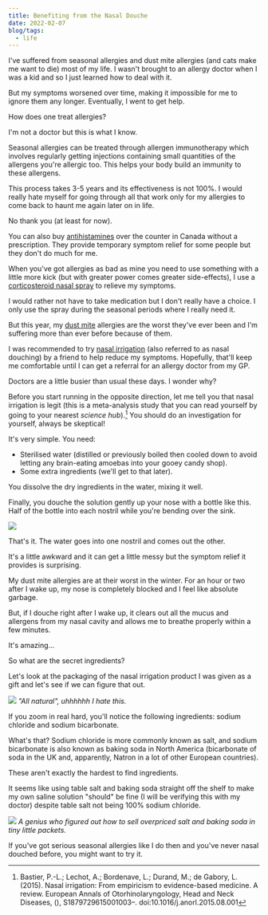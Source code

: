 ```yaml
---
title: Benefiting from the Nasal Douche
date: 2022-02-07
blog/tags:
  - life
---
```


I've suffered from seasonal allergies and dust mite allergies (and cats make me
want to die) most of my life. I wasn't brought to an allergy doctor when I was a
kid and so I just learned how to deal with it.

But my symptoms worsened over time, making it impossible for me to ignore them
any longer. Eventually, I went to get help.

How does one treat allergies?

I'm not a doctor but this is what I know.

Seasonal allergies can be treated through allergen immunotherapy which involves
regularly getting injections containing small quantities of the allergens you're
allergic too. This helps your body build an immunity to these allergens.

This process takes 3-5 years and its effectiveness is not 100%. I would really
hate myself for going through all that work only for my allergies to come back
to haunt me again later on in life.

No thank you (at least for now).

You can also buy [antihistamines](https://en.wikipedia.org/wiki/Antihistamine)
over the counter in Canada without a prescription. They provide temporary
symptom relief for some people but they don't do much for me.

When you've got allergies as bad as mine you need to use something with a little
more kick (but with greater power comes greater side-effects), I use a
[corticosteroid nasal spray](https://en.wikipedia.org/wiki/Corticosteroid) to
relieve my symptoms.

I would rather not have to take medication but I don't really have a choice. I
only use the spray during the seasonal periods where I really need it.

But this year, my [dust mite](https://en.wikipedia.org/wiki/House_dust_mite)
allergies are the worst they've ever been and I'm suffering more than ever
before because of them.

I was recommended to try
[nasal irrigation](https://en.wikipedia.org/wiki/Nasal_irrigation) (also
referred to as nasal douching) by a friend to help reduce my symptoms.
Hopefully, that'll keep me comfortable until I can get a referral for an allergy
doctor from my GP.

Doctors are a little busier than usual these days. I wonder why?

Before you start running in the opposite direction, let me tell you that nasal
irrigation is legit (this is a meta-analysis study that you can read yourself by
going to your nearest _science hub_).[^1] You should do an investigation for
yourself, always be skeptical!

It's very simple. You need:

- Sterilised water (distilled or previously boiled then cooled down to avoid
  letting any brain-eating amoebas into your gooey candy shop).
- Some extra ingredients (we'll get to that later).

You dissolve the dry ingredients in the water, mixing it well.

Finally, you douche the solution gently up your nose with a bottle like this.
Half of the bottle into each nostril while you're bending over the sink.

![](bottle.jpg)

That's it. The water goes into one nostril and comes out the other.

It's a little awkward and it can get a little messy but the symptom relief it
provides is surprising.

My dust mite allergies are at their worst in the winter. For an hour or two
after I wake up, my nose is completely blocked and I feel like absolute garbage.

But, if I douche right after I wake up, it clears out all the mucus and
allergens from my nasal cavity and allows me to breathe properly within a few
minutes.

It's amazing...

So what are the secret ingredients?

Let's look at the packaging of the nasal irrigation product I was given as a
gift and let's see if we can figure that out.

![](bag.jpg) _"All natural", uhhhhhh I hate this._

If you zoom in real hard, you'll notice the following ingredients: sodium
chloride and sodium bicarbonate.

What's that? Sodium chloride is more commonly known as salt, and sodium
bicarbonate is also known as baking soda in North America (bicarbonate of soda
in the UK and, apparently, Natron in a lot of other European countries).

These aren't exactly the hardest to find ingredients.

It seems like using table salt and baking soda straight off the shelf to make my
own saline solution "should" be fine (I will be verifying this with my doctor)
despite table salt not being 100% sodium chloride.

![](doctor.jpg) _A genius who figured out how to sell overpriced salt and baking
soda in tiny little packets._

If you've got serious seasonal allergies like I do then and you've never nasal
douched before, you might want to try it.

[^1]:
    Bastier, P.-L.; Lechot, A.; Bordenave, L.; Durand, M.; de Gabory, L. (2015).
    Nasal irrigation: From empiricism to evidence-based medicine. A review.
    European Annals of Otorhinolaryngology, Head and Neck Diseases, (),
    S1879729615001003–. doi:10.1016/j.anorl.2015.08.001
